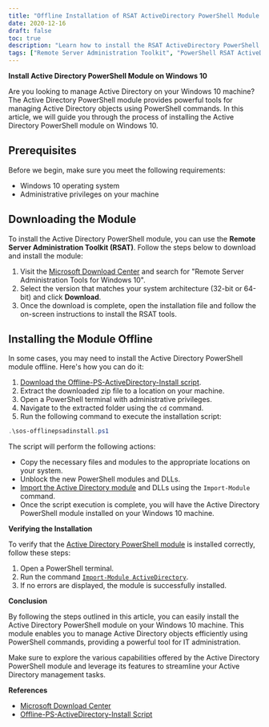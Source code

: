 ```yaml
---
title: "Offline Installation of RSAT ActiveDirectory PowerShell Module for Windows 10"
date: 2020-12-16
draft: false
toc: true
description: "Learn how to install the RSAT ActiveDirectory PowerShell module offline on Windows 10 using a simple script."
tags: ["Remote Server Administration Toolkit", "PowerShell RSAT ActiveDirectory Module", "Windows 10", "Offline Installer", "PowerShell Script", "PowerShell Module", "ActiveDirectory", "Windows", "Offline", "Install", "Server", "Administration", "Toolkit", "Scripting", "Module", "Windows Server", "PowerShell Core", "Windows PowerShell", "Microsoft", "IT Administration", "Active Directory management", "Windows 10 administration", "PowerShell commands", "offline installation", "IT tools", "AD management", "scripting", "RSAT tools", "Windows system administration", "install active directory powershell module windows 10", "active directory module for windows powershell", "import module active directory windows 10", "powershell active directory module install"]
---
```


**Install Active Directory PowerShell Module on Windows 10**

Are you looking to manage Active Directory on your Windows 10 machine? The Active Directory PowerShell module provides powerful tools for managing Active Directory objects using PowerShell commands. In this article, we will guide you through the process of installing the Active Directory PowerShell module on Windows 10.

## Prerequisites

Before we begin, make sure you meet the following requirements:

- Windows 10 operating system
- Administrative privileges on your machine

## **Downloading the Module**

To install the Active Directory PowerShell module, you can use the **Remote Server Administration Toolkit (RSAT)**. Follow the steps below to download and install the module:

1. Visit the [Microsoft Download Center](https://www.microsoft.com/en-us/download/details.aspx?id=45520) and search for "Remote Server Administration Tools for Windows 10".
2. Select the version that matches your system architecture (32-bit or 64-bit) and click **Download**.
3. Once the download is complete, open the installation file and follow the on-screen instructions to install the RSAT tools.

## **Installing the Module Offline**

In some cases, you may need to install the Active Directory PowerShell module offline. Here's how you can do it:

1. [Download the Offline-PS-ActiveDirectory-Install script](https://github.com/simeononsecurity/Offine-PS-ActiveDirectory-Install/archive/master.zip).
2. Extract the downloaded zip file to a location on your machine.
3. Open a PowerShell terminal with administrative privileges.
4. Navigate to the extracted folder using the `cd` command.
5. Run the following command to execute the installation script:
```powershell
.\sos-offlinepsadinstall.ps1
```
The script will perform the following actions:

- Copy the necessary files and modules to the appropriate locations on your system.
- Unblock the new PowerShell modules and DLLs.
- [Import the Active Directory module](https://simeononsecurity.com/articles/active-directory-module-powershell-installation-usage-guide/) and DLLs using the `Import-Module` command.
- Once the script execution is complete, you will have the Active Directory PowerShell module installed on your Windows 10 machine.

**Verifying the Installation**

To verify that the [Active Directory PowerShell module](https://simeononsecurity.com/articles/active-directory-module-powershell-installation-usage-guide/) is installed correctly, follow these steps:

1. Open a PowerShell terminal.
2. Run the command [`Import-Module ActiveDirectory`](https://simeononsecurity.com/articles/active-directory-module-powershell-installation-usage-guide/).
3. If no errors are displayed, the module is successfully installed.

**Conclusion**

By following the steps outlined in this article, you can easily install the Active Directory PowerShell module on your Windows 10 machine. This module enables you to manage Active Directory objects efficiently using PowerShell commands, providing a powerful tool for IT administration.

Make sure to explore the various capabilities offered by the Active Directory PowerShell module and leverage its features to streamline your Active Directory management tasks.

**References**

- [Microsoft Download Center](https://www.microsoft.com/en-us/download/details.aspx?id=45520)
- [Offline-PS-ActiveDirectory-Install Script](https://github.com/simeononsecurity/Offine-PS-ActiveDirectory-Install/archive/master.zip)
